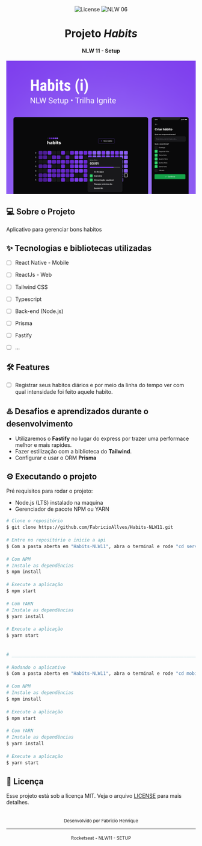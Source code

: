<p align="center">
  <img alt="License" src="https://img.shields.io/static/v1?label=license&message=MIT&color=5636D3&labelColor=0A1033">

 <img src="https://img.shields.io/static/v1?label=Ignite&message=ReactNative&color=5636D3&labelColor=0A1033" alt="NLW 06" />
</p>

<h1 align="center">Projeto <i>Habits</i></h1>
<h4 align="center">NLW 11 - Setup</h4>


<img alt="gif-cell" src="https://github.com/FabricioAllves/Habits-NLW11/blob/main/web/assets/Review_Logo.png"/>

## 💻 Sobre o Projeto
<!-- OQUE E´? -->
Aplicativo para gerenciar bons habitos

<!-- QUAIS TECNOLOGIA USEI? -->
## ✨ Tecnologias e bibliotecas utilizadas

- [ ] React Native - Mobile
- [ ] ReactJs -   Web
- [ ] Tailwind CSS
- [ ] Typescript
- [ ] Back-end (Node.js)
- [ ] Prisma
- [ ] Fastify
- [ ] ...




<!-- QUAL É O PROBLEMA QUE ESSE PROJETO RESOLVE E OQUE ELE FAZ? -->
## :hammer_and_wrench: Features 

- [ ] Registrar seus habitos diários e por meio da linha do tempo ver com qual intensidade foi feito aquele habito.



## ♨️ Desafios e aprendizados durante o desenvolvimento
- Utilizaremos o **Fastify** no lugar do express por trazer uma performace melhor e mais rapides.
- Fazer estilização com a biblioteca do **Tailwind**.
- Configurar e usar o ORM **Prisma**



## ⚙️ Executando o projeto
Pré requisitos para rodar o projeto:
- Node.js (LTS) instalado na maquina
- Gerenciador de pacote NPM ou YARN



```bash
# Clone o repositório
$ git clone https://github.com/FabricioAllves/Habits-NLW11.git

# Entre no repositório e inicie a api
$ Com a pasta aberta em "Habits-NLW11", abra o terminal e rode "cd server" e de enter para entrar na pasta e seguir os passos a baixo para dar inicio ao server da aplicação.

# Com NPM
# Instale as dependências
$ npm install

# Execute a aplicação
$ npm start

# Com YARN
# Instale as dependências
$ yarn install

# Execute a aplicação
$ yarn start


# __________________________________________________________________________________________________________________

# Rodando o aplicativo
$ Com a pasta aberta em "Habits-NLW11", abra o terminal e rode "cd mobile" e de enter para entrar na pasta e siga os passos a baixo:

# Com NPM
# Instale as dependências
$ npm install

# Execute a aplicação
$ npm start

# Com YARN
# Instale as dependências
$ yarn install

# Execute a aplicação
$ yarn start
```






## 📄 Licença

Esse projeto está sob a licença MIT. Veja o arquivo [LICENSE](LICENSE.md) para mais detalhes.

<br />

<div align="center">
  <small>Desenvolvido por Fabricio Henrique</small><hr>
  <small>Rocketseat - NLW11 - SETUP</small>
</div>
